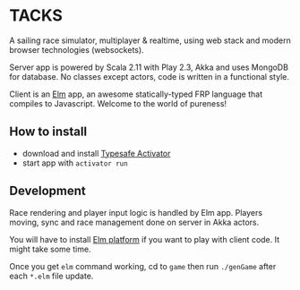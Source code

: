 TACKS
=====

A sailing race simulator, multiplayer & realtime, using web stack and modern browser technologies (websockets).

Server app is powered by Scala 2.11 with Play 2.3, Akka and uses MongoDB for database. No classes except actors, code is written in a functional style. 

Client is an [Elm](http://elm-lang.org/) app, an awesome statically-typed FRP language that compiles to Javascript. Welcome to the world of pureness!

How to install
--------------

 - download and install [Typesafe Activator](https://typesafe.com/activator)
 - start app with `activator run`

Development
-----------

Race rendering and player input logic is handled by Elm app. Players moving, sync and race management done on server in Akka actors.

You will have to install [Elm platform](https://github.com/elm-lang/elm-platform/blob/master/README.md#elm-platform) if you want to play with client code. It might take some time.

Once you get `elm` command working, cd to `game` then run `./genGame` after each `*.elm` file update.
